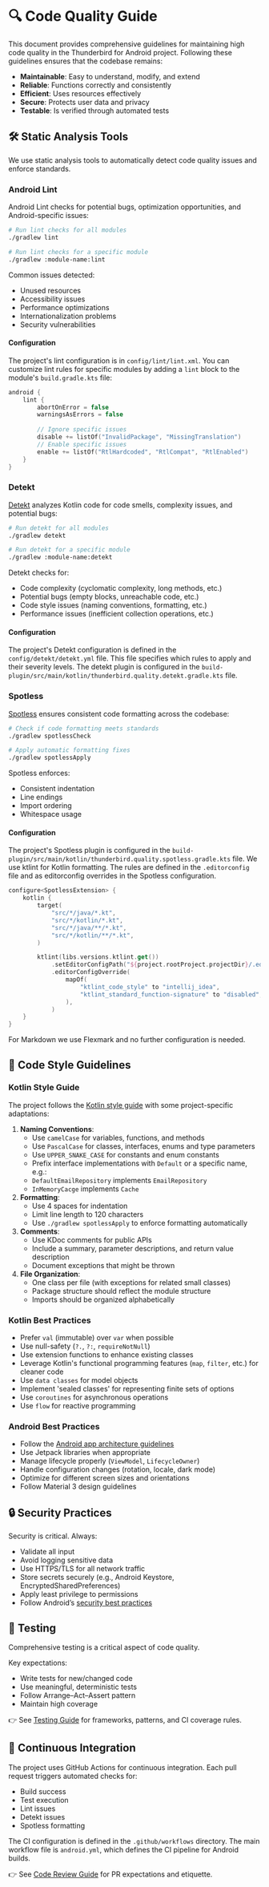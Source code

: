 # 🔍 Code Quality Guide

This document provides comprehensive guidelines for maintaining high code quality in the Thunderbird for Android
project. Following these guidelines ensures that the codebase remains:

- **Maintainable**: Easy to understand, modify, and extend
- **Reliable**: Functions correctly and consistently
- **Efficient**: Uses resources effectively
- **Secure**: Protects user data and privacy
- **Testable**: Is verified through automated tests

## 🛠️ Static Analysis Tools

We use static analysis tools to automatically detect code quality issues and enforce standards.

### Android Lint

Android Lint checks for potential bugs, optimization opportunities, and Android-specific issues:

```bash
# Run lint checks for all modules
./gradlew lint

# Run lint checks for a specific module
./gradlew :module-name:lint
```

Common issues detected:
- Unused resources
- Accessibility issues
- Performance optimizations
- Internationalization problems
- Security vulnerabilities

#### Configuration

The project's lint configuration is in `config/lint/lint.xml`. You can customize lint rules for specific modules by
adding a `lint` block to the module's `build.gradle.kts` file:

```kotlin
android {
    lint {
        abortOnError = false
        warningsAsErrors = false
        
        // Ignore specific issues
        disable += listOf("InvalidPackage", "MissingTranslation")
        // Enable specific issues
        enable += listOf("RtlHardcoded", "RtlCompat", "RtlEnabled")
    }
}
```

### Detekt

[Detekt](https://detekt.dev/) analyzes Kotlin code for code smells, complexity issues, and potential bugs:

```bash
# Run detekt for all modules
./gradlew detekt

# Run detekt for a specific module
./gradlew :module-name:detekt
```

Detekt checks for:
- Code complexity (cyclomatic complexity, long methods, etc.)
- Potential bugs (empty blocks, unreachable code, etc.)
- Code style issues (naming conventions, formatting, etc.)
- Performance issues (inefficient collection operations, etc.)

#### Configuration

The project's Detekt configuration is defined in the `config/detekt/detekt.yml` file. This file specifies which rules
to apply and their severity levels. The detekt plugin is configured in the
`build-plugin/src/main/kotlin/thunderbird.quality.detekt.gradle.kts` file.

### Spotless

[Spotless](https://github.com/diffplug/spotless) ensures consistent code formatting across the codebase:

```bash
# Check if code formatting meets standards
./gradlew spotlessCheck

# Apply automatic formatting fixes
./gradlew spotlessApply
```

Spotless enforces:
- Consistent indentation
- Line endings
- Import ordering
- Whitespace usage

#### Configuration

The project's Spotless plugin is configured in the
`build-plugin/src/main/kotlin/thunderbird.quality.spotless.gradle.kts` file. We use ktlint for Kotlin formatting.
The rules are defined in the `.editorconfig` file and as editorconfig overrides in the Spotless configuration.

```kotlin
configure<SpotlessExtension> {
    kotlin {
        target(
            "src/*/java/*.kt",
            "src/*/kotlin/*.kt",
            "src/*/java/**/*.kt",
            "src/*/kotlin/**/*.kt",
        )

        ktlint(libs.versions.ktlint.get())
            .setEditorConfigPath("${project.rootProject.projectDir}/.editorconfig")
            .editorConfigOverride(
                mapOf(
                    "ktlint_code_style" to "intellij_idea",
                    "ktlint_standard_function-signature" to "disabled",
                ),
            )
    }
}
```

For Markdown we use Flexmark and no further configuration is needed.

## 📝 Code Style Guidelines

### Kotlin Style Guide

The project follows the [Kotlin style guide](https://developer.android.com/kotlin/style-guide) with some project-specific adaptations:

1. **Naming Conventions**:
   - Use `camelCase` for variables, functions, and methods
   - Use `PascalCase` for classes, interfaces, enums and type parameters
   - Use `UPPER_SNAKE_CASE` for constants and enum constants
   - Prefix interface implementations with `Default` or a specific name, e.g.:
   - `DefaultEmailRepository` implements `EmailRepository`
   - `InMemoryCacge` implements `Cache`
2. **Formatting**:
   - Use 4 spaces for indentation
   - Limit line length to 120 characters
   - Use `./gradlew spotlessApply` to enforce formatting automatically
3. **Comments**:
   - Use KDoc comments for public APIs
   - Include a summary, parameter descriptions, and return value description
   - Document exceptions that might be thrown
4. **File Organization**:
   - One class per file (with exceptions for related small classes)
   - Package structure should reflect the module structure
   - Imports should be organized alphabetically

### Kotlin Best Practices

- Prefer `val` (immutable) over `var` when possible
- Use null-safety (`?.`, `?:`, `requireNotNull`)
- Use extension functions to enhance existing classes
- Leverage Kotlin's functional programming features (`map`, `filter`, etc.) for cleaner code
- Use `data classes` for model objects
- Implement 'sealed classes' for representing finite sets of options
- Use `coroutines` for asynchronous operations
- Use `flow` for reactive programming

### Android Best Practices

- Follow the [Android app architecture guidelines](https://developer.android.com/topic/architecture)
- Use Jetpack libraries when appropriate
- Manage lifecycle properly (`ViewModel`, `LifecycleOwner`)
- Handle configuration changes (rotation, locale, dark mode)
- Optimize for different screen sizes and orientations
- Follow Material 3 design guidelines

## 🔒 Security Practices

Security is critical. Always:

- Validate all input
- Avoid logging sensitive data
- Use HTTPS/TLS for all network traffic
- Store secrets securely (e.g., Android Keystore, EncryptedSharedPreferences)
- Apply least privilege to permissions
- Follow Android’s [security best practices](https://developer.android.com/topic/security/best-practices)

## 🧪 Testing

Comprehensive testing is a critical aspect of code quality.

Key expectations:
- Write tests for new/changed code
- Use meaningful, deterministic tests
- Follow Arrange–Act–Assert pattern
- Maintain high coverage

👉 See [Testing Guide](testing-guide.md) for frameworks, patterns, and CI coverage rules.

## 🔄 Continuous Integration

The project uses GitHub Actions for continuous integration. Each pull request triggers automated checks for:

- Build success
- Test execution
- Lint issues
- Detekt issues
- Spotless formatting

The CI configuration is defined in the `.github/workflows` directory. The main workflow file is `android.yml`, which
defines the CI pipeline for Android builds.

👉 See [Code Review Guide](code-review-guide.md) for PR expectations and etiquette.
